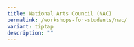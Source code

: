 ```yaml
---
title: National Arts Council (NAC)
permalink: /workshops-for-students/nac/
variant: tiptap
description: ""
---
```

